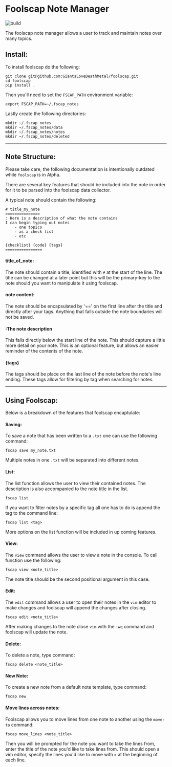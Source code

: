 # Foolscap Note Manager

![build](https://travis-ci.org/GiantsLoveDeathMetal/foolscap.svg?branch=master) 

The foolscap note manager allows a user to track and maintain notes over many topics.

## Install:

To install foolscap do the following:

    git clone git@github.com:GiantsLoveDeathMetal/foolscap.git
    cd foolscap
    pip install .
    
Then you'll need to set the `FSCAP_PATH` environment variable:

    export FSCAP_PATH=~/.fscap_notes
    
Lastly create the following directories:

    mkdir ~/.fscap_notes
    mkdir ~/.fscap_notes/data
    mkdir ~/.fscap_notes/notes
    mkdir ~/.fscap_notes/deleted

---

## Note Structure:

Please take care, the following documentation is intentionally outdated while `foolscap` is in Alpha.

There are several key features that should be included into the note in order for it to be parsed into the foolscap data collector.

A typical note should contain the following:


    # title_my_note
    ===============
    : Here is a description of what the note contains
    I can begin typing out notes
        - one topics
        - as a check list
        - etc
    
    {checklist} {code} {tags}
    ================

#### title_of_note:

The note should contain a title, identified with `#` at the start of the line. The title can be changed at a later point but this will be the primary-key to the note should you want to manipulate it using foolscap.

#### note content:

The note should be encapsulated by '==' on the first line after the title and directly after your tags. Anything that falls outside the note boundaries will not be saved.

#### :The note description

This falls directly below the start line of the note. This should capture a little more detail on your note. This is an optional feature, but allows an easier reminder of the contents of the note.

#### {tags}

The tags should be place on the last line of the note before the note's line ending. These tags allow for filtering by tag when searching for notes.

---

## Using Foolscap:

Below is a breakdown of the features that foolscap encaptulate:

#### Saving:

To save a note that has been written to a `.txt` one can use the following command:

    fscap save my_note.txt

Multiple notes in one `.txt` will be separated into different notes.

#### List:

The list function allows the user to view their contained notes. The description is also accompanied to the note title in the list.

    fscap list

If you want to filter notes by a specific tag all one has to do is append the tag to the command line:

    fscap list <tag>

More options on the list function will be included in up coming features.

#### View:

The `view` command allows the user to view a note in the console. To call function use the following:

    fscap view <note_title>

The note title should be the second positional argument in this case.

#### Edit:

The `edit` command allows a user to open their notes in the `vim` editor to make changes and foolscap will append the changes after closing.

    fscap edit <note_title>

After making changes to the note close `vim` with the `:wq` command and foolscap will update the note.

#### Delete:

To delete a note, type command:

    fscap delete <note_title>


#### New Note:

To create a new note from a default note template, type command:

    fscap new


#### Move lines across notes:

Foolscap allows you to move lines from one note to another using the `move-to` command:

    fscap move_lines <note_title>

Then you will be prompted for the note you want to take the lines from, enter the title of the note you'd like to take lines from. This should open a vim editor, specify the lines you'd like to move with `>` at the beginning of each line.

